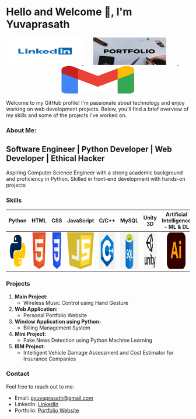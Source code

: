 
# Hello and Welcome 👋, I'm Yuvaprasath 

<p align="center">
  <a href="https://www.linkedin.com/in/yuvaprasath-p-a53478251/">
    <img src="https://github.com/Yuvaprasath-P/About_Yuva/blob/main/img/linkedin.jpg" alt="LinkedIn" width="200" height="75">
  </a>&nbsp;&nbsp;&nbsp;&nbsp;&nbsp;&nbsp;
  <a href="https://bit.ly/Yuva">
    <img src="https://github.com/Yuvaprasath-P/About_Yuva/blob/main/img/pf.jpg" alt="Portfolio" width="200" height="75" style="margin-right: 30px;">
  </a>&nbsp;&nbsp;&nbsp;&nbsp;&nbsp;&nbsp;
  <a href="mailto: pyuvaprasath@gmail.com">
    <img src="https://github.com/Yuvaprasath-P/About_Yuva/blob/main/img/Gmail.png" alt="email" width="200" height="75">
  </a>
</p>

Welcome to my GitHub profile! I'm passionate about technology and enjoy working on web development projects. Below, you'll find a brief overview of my skills and some of the projects I've worked on.

### About Me:
## Software Engineer | Python Developer | Web Developer | Ethical Hacker

Aspiring Computer Science Engineer with a strong academic background and proficiency in Python. Skilled in front-end development with hands-on projects

### Skills

| Python |  HTML | CSS | JavaScript |C/C++ | MySQL | Unity 3D | Artificial Intelligence - ML & DL|
|--------|------|-----|----------|-------|------|------|----------------|
| <img src="img/python.png" style="margin-right: 10px;" width="100" height="100"> | <img src="img/HTML5.png" style="margin-right: 10px;" width="100" height="100"> | <img src="img/CSS3.png" style="margin-right: 10px;" width="100" height="100"> | <img src="img/JS.png" style="margin-right: 10px;" width="90" height="100"> |<img src="img/cplus.png" style="margin-right: 10px;" width="100" height="100"> | <img src="img/sql.png" style="margin-right: 10px;" width="110" height="100"> | <img src="img/unity.png" style="margin-right: 10px;" width="100" height="100"> | <img src="img/downloadai.png" style="margin-right: 10px;" width="100" height="100"> |

### Projects

1. **Main Project:**
   - Wireless Music Control using Hand Gesture
2. **Web Application:**
   - Personal Portfolio Website
3. **Window Application using Python:**
   - Billing Management System
4. **Mini Project:**
   - Fake News Detection using Python Machine Learning
5. **IBM Project:**
   - Intelligent Vehicle Damage Assessment and Cost Estimator for Insurance Companies

### Contact

Feel free to reach out to me:

- Email: pyuvaprasath@gmail.com
- LinkedIn: [LinkedIn](https://www.linkedin.com/in/yuvaprasath-p-a53478251/)
- Portfolio: [Portfolio Website](https://bit.ly/Yuva)

